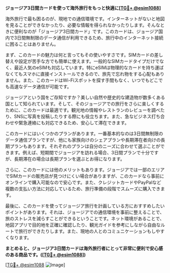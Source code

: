 **ジョージア3日間カードを使って海外旅行をもっと快適に[[TG💪+ @esim1088](https://t.me/s/esim1088)]**

海外旅行で最も困るのが、現地での通信環境です。インターネットがないと地図を見ることができなかったり、必要な情報を得られなかったりします。そんなときに便利なのが「ジョージア3日間カード」です。このカードは、ジョージア国内で3日間無制限のデータ通信が利用できるため、旅行中のインターネット接続に困ることはありません。

まず、このカードの魅力は何と言ってもその使いやすさです。SIMカードの差し替えや設定が苦手な方でも簡単に使えます。一般的なSIMカードタイプだけでなく、最近人気のeSIMも対応しています。特にeSIMは物理的なカードを持ち運ばなくてもスマホに直接インストールできるので、旅先で忘れ物をする心配もありません。また、このカードはWi-Fiスポットを探す手間もなく、いつでもどこでも高速なデータ通信が可能です。

ジョージアという国をご存知ですか？美しい自然や歴史的な建造物が数多くある国として知られています。そして、そのジョージアでの旅行をさらに楽しくするために、このカードは最適です。観光地の情報やレストランのレビューを調べたり、SNSに写真を投稿したりする際にも役立ちます。また、急なビジネス打ち合わせや緊急連絡にも対応できるため、安心して滞在できます。

このカードにはいくつかのプランがあります。一番基本的なのは3日間無制限のデータ通信プランですが、他にも家族向けのシェアプランや長期滞在者向けの長期プランもあります。それぞれのプランは自分のニーズに合わせて選ぶことができます。例えば、短期間でジョージアを訪れる場合、3日間プランで十分ですが、長期滞在の場合は長期プランを選ぶとお得になります。

さらに、このカードには他のメリットもあります。ジョージアでは一部のエリアでSIMカードの販売店が見つけにくい場合がありますが、このカードなら事前にオンラインで購入可能なので安心です。また、クレジットカードやPayPalなど複数の支払い方法に対応しているため、旅行準備の段階でスムーズに購入できます。

最後に、このカードを使ってジョージア旅行を計画している方におすすめしたいポイントがあります。それは、ジョージアでの通信環境を事前に整えることで、旅のストレスを減らすことができるということです。ネット環境があることで、地図アプリで目的地を正確に確認したり、観光ガイドを参考にしながら自由なルートで旅行ができたりします。また、現地の人とのコミュニケーションもしやすくなります。

**まとめると、ジョージア3日間カードは海外旅行者にとって非常に便利で安心感のある商品です。([[TG💪+ @esim1088](https://t.me/s/esim1088)])**

[[TG💪+ @esim1088](https://t.me/s/esim1088) ![Image](https://i.postimg.cc/Y0z9fWf4/image.png)]